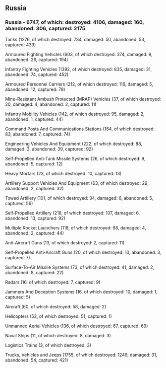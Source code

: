 
 
 ## Russia
 
 ### Russia - 6747, of which: destroyed: 4106, damaged: 160, abandoned: 306, captured: 2175

 

 

 Tanks (1276, of which destroyed: 734, damaged: 50, abandoned: 53, captured: 439)

 Armoured Fighting Vehicles (603, of which destroyed: 374, damaged: 9, abandoned: 26, captured: 194)

 Infantry Fighting Vehicles (1392, of which destroyed: 835, damaged: 31, abandoned: 74, captured: 452)

 Armoured Personnel Carriers (212, of which destroyed: 116, damaged: 5, abandoned: 12, captured: 79)

 Mine-Resistant Ambush Protected (MRAP) Vehicles (37, of which destroyed: 20, damaged: 4, abandoned: 2, captured: 11)

 Infantry Mobility Vehicles (142, of which destroyed: 95, damaged: 2, abandoned: 1, captured: 44)

 Command Posts And Communications Stations (164, of which destroyed: 83, abandoned: 7, captured: 74)

 Engineering Vehicles And Equipment (222, of which destroyed: 88, damaged: 3, abandoned: 39, captured: 92)

 Self-Propelled Anti-Tank Missile Systems (26, of which destroyed: 9, abandoned: 5, captured: 12)

 Heavy Mortars (23, of which destroyed: 10, captured: 13)

 Artillery Support Vehicles And Equipment (63, of which destroyed: 29, abandoned: 2, captured: 32)

 Towed Artillery (101, of which destroyed: 34, damaged: 6, abandoned: 5, captured: 56)

 Self-Propelled Artillery (218, of which destroyed: 107, damaged: 6, abandoned: 13, captured: 92)

 Multiple Rocket Launchers (118, of which destroyed: 68, damaged: 4, abandoned: 2, captured: 44)

 Anti-Aircraft Guns (13, of which destroyed: 2, captured: 11)

 Self-Propelled Anti-Aircraft Guns (20, of which destroyed: 10, abandoned: 3, captured: 7)

 Surface-To-Air Missile Systems (73, of which destroyed: 41, damaged: 2, abandoned: 8, captured: 22)

 Radars (16, of which destroyed: 7, captured: 9)

 Jammers And Deception Systems (16, of which destroyed: 10, damaged: 1, captured: 5)

 Aircraft (60, of which destroyed: 58, damaged: 2)

 Helicopters (52, of which destroyed: 51, captured: 1)

 Unmanned Aerial Vehicles (136, of which destroyed: 67, captured: 69)

 Naval Ships (11, of which destroyed: 8, damaged: 3)

 Logistics Trains (3, of which destroyed: 3)

 Trucks, Vehicles and Jeeps (1755, of which destroyed: 1249, damaged: 31, abandoned: 54, captured: 421)


